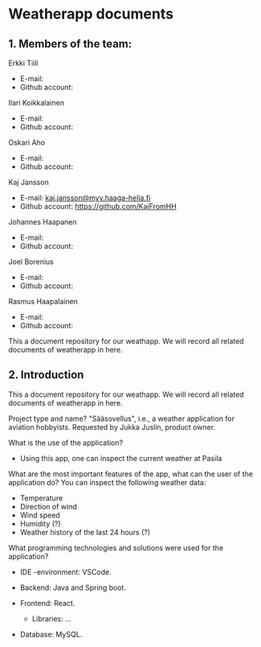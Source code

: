 # Weatherapp documents

## 1. Members of the team:

Erkki Tiili
- E-mail:
- Github account:

Ilari Koikkalainen
- E-mail:
- Github account:

Oskari Aho
- E-mail:
- Github account:

Kaj Jansson
- E-mail: kaj.jansson@myy.haaga-helia.fi
- Github account: https://github.com/KajFromHH

Johannes Haapanen
- E-mail:
- Github account:

Joel Borenius
- E-mail:
- Github account:

Rasmus Haapalainen
- E-mail:
- Github account:

This a document repository for our weathapp. We will record all related documents of weatherapp in here.



## 2. Introduction

This a document repository for our weathapp. We will record all related documents of weatherapp in here.




Project type and name?
"Sääsovellus", i.e., a weather application for aviation hobbyists. Requested by Jukka Juslin, product owner.


What is the use of the application?
- Using this app, one can inspect the current weather at Pasila



What are the most important features of the app, what can the user of the application do?
You can inspect the following weather data:
- Temperature
- Direction of wind
- Wind speed
- Humidity (?)
- Weather history of the last 24 hours (?)



What programming technologies and solutions were used for the application?

- IDE -environment: VSCode.

- Backend: Java and Spring boot.

- Frontend: React.
	* Libraries: ...

- Database: MySQL.
